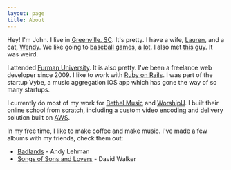 ```yaml
---
layout: page
title: About
---
```


Hey! I'm John. I live in [Greenville, SC](http://www.lifeingreenville.com/). It's pretty. I have a wife, [Lauren](http://instagram.com/p/dm7aH2DGSA/), and a cat, [Wendy](http://instagram.com/p/QThppFjGWd/). We like going to [baseball games](http://instagram.com/p/pC3ZHRjGUR/), a [lot](http://instagram.com/p/nTWsfYjGYh/). I also met [this guy](http://instagram.com/p/qXuii-jGbg/). It was weird.

I attended [Furman University](http://furman.edu). It is also pretty. I've been a freelance web developer since 2009. I like to work with [Ruby on Rails](http://rubyonrails.org/). I was part of the startup Vybe, a music aggregation iOS app which has gone the way of so many startups.

I currently do most of my work for [Bethel Music](http://bethelmusic.com) and [WorshipU](http://worshipu.com). I built their online school from scratch, including a custom video encoding and delivery solution built on [AWS](https://aws.amazon.com/).

In my free time, I like to make coffee and make music. I've made a few albums with my friends, check them out:

  - [Badlands](http://open.spotify.com/album/1xmeDQgLQXatnvOt8cbYOf) - Andy Lehman
  - [Songs of Sons and Lovers](http://open.spotify.com/album/2OpvGlmNqgAn4b6Ony0Kqd) - David Walker
